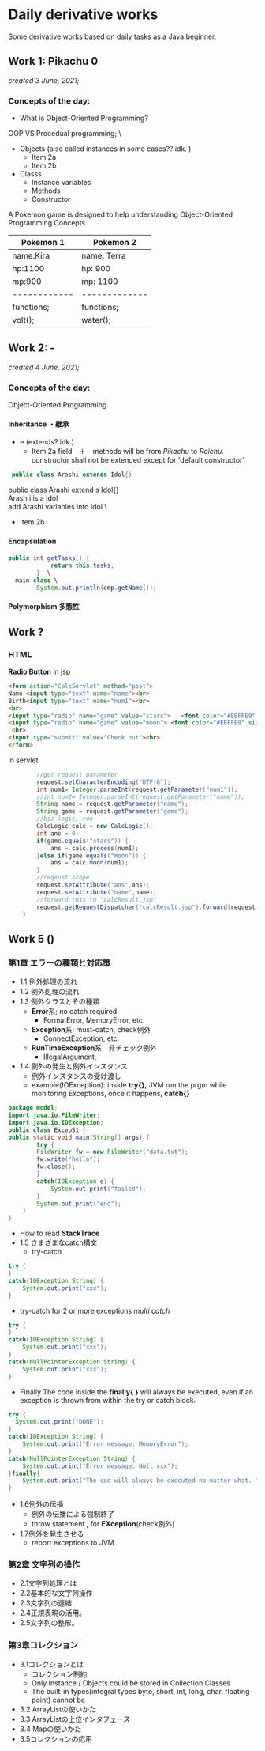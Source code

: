 # Daily derivative works
Some derivative works based on daily tasks as a Java beginner. 


## Work 1: Pikachu 0
_created 3 June, 2021;_
### Concepts of the day:

* What is Object-Oriented Programming?

OOP VS Procedual programming; \

* Objects (also called instances in some cases?? idk. )
  * Item 2a
  * Item 2b
* Classs
  * Instance variables
  * Methods
  * Constructor


A Pokemon game is designed to help understanding 
Object-Oriented Programming Concepts


Pokemon 1    | Pokemon 2
------------ | -------------
name:Kira| name: Terra   
hp:1100| hp: 900   
mp:900| mp: 1100  
------------ | -------------
functions; | functions;
volt(); | water();


## Work 2: -
_created 4 June, 2021;_

### Concepts of the day:
Object-Oriented Programming

#### Inheritance ・継承
* e (extends? idk.)
  * Item 2a
field　＋　methods will be  from _Pikachu_ to _Raichu_. \
constructor shall not be extended except for 'default constructor'
```java
 public class Arashi extends Idol{}
```
 public class Arashi    extend      s Idol{} \
              Arash     i is a      Idol     \
          add Arashi variables into Idol     \

 
  * Item 2b

>
#### Encapsulation　

```java
public int getTasks() {
			return this.tasks;
		}  \
  main class \
		System.out.println(emp.getName());
 ```
  
  
#### Polymorphism 多態性

## Work ? 
### HTML

**Radio Button**
in jsp 
```html
<form action="CalcServlet" method="post"> 
Name <input type="text" name="name"><br>
Birth<input type="text" name="num1"><br>
<br>
<input type="radio" name="game" value="stars">   <font color="#EBFFE9" size=3>Counting Stars★</font><br> 
<input type="radio" name="game" value="moon"> <font color="#EBFFE9" size=3> Talking to the Moon☽</font> <br>
 <br>
<input type="submit" value="Check out"><br>
</form>
```
 in servlet 
```java
 		//get request parameter
		request.setCharacterEncoding("UTF-8");
		int num1= Integer.parseInt(request.getParameter("num1"));
		//int num2= Integer.parseInt(request.getParameter("name"));
		String name = request.getParameter("name");
		String game = request.getParameter("game");	
		//biz logic, run
		CalcLogic calc = new CalcLogic();
		int ans = 0;
		if(game.equals("stars")) {
			ans = calc.process(num1);
		}else if(game.equals("moon")) {
			ans = calc.moon(num1);
		}
		//reqeust scope
		request.setAttribute("ans",ans);
		request.setAttribute("name",name);
		//forward this to "calcResult.jsp"  
		request.getRequestDispatcher("calcResult.jsp").forward(request, response); 	
	}
```
## Work 5 ()

### 第1章 エラーの種類と対応策
* 1.1 例外処理の流れ
* 1.2 例外処理の流れ
* 1.3 例外クラスとその種類
  * **Error**系; no catch required
    * FormatError, MemoryError, etc.
  * **Exception**系; must-catch, check例外
    * ConnectException, etc.
  * **RunTimeException**系　非チェック例外
    * IllegalArgument,
* 1.4 例外の発生と例外インスタンス
  *  例外インスタンスの受け渡し
    *   example(IOException): inside **try{}**, JVM run the prgm while monitoring Exceptions, once it happens, **catch{}**
```java
package model;
import java.io.FileWriter;
import java.io.IOException;
public class ExcepS1 {
public static void main(String[] args) {
		try {
		FileWriter fw = new FileWriter("data.txt");
		fw.write("hello");
		fw.close();
		}
		catch(IOException e) {
			System.out.print("failed");
		}
		System.out.print("end");
	}
}

```
  *  How to read **StackTrace**
* 1.5 さまざまなcatch構文
  * try-catch
 ```java
try {
}
catch(IOException String) {
     System.out.print("xxx");
}
```
  * try-catch for 2 or more exceptions  *multi catch*
 ```java
try {
}
catch(IOException String) {
     System.out.print("xxx");
}
catch(NullPointerException String) {
     System.out.print("xxx");
}
```
  * Finally 
The code inside the **finally{ }** will always be executed, even if an exception is thrown from within the try or catch block.
 ```java
try {
   System.out.print("DONE");
}
catch(IOException String) {
     System.out.print("Error message: MemoryError");
}
catch(NullPointerException String) {
     System.out.print("Error message: Null xxx");
}finally{
     System.out.print("The cod will always be executed no matter what. ");
}
```
* 1.6例外の伝播
  * 例外の伝播による強制終了
  * throw statement , for **EXception**(check例外)
* 1.7例外を発生させる
  * report exceptions to JVM



### 第2章 文字列の操作

* 2.1文字列処理とは
* 2.2基本的な文字列操作
* 2.3文字列の連結
* 2.4正規表現の活用。
* 2.5文字列の整形。

### 第3章コレクション
* 3.1コレクションとは
  * コレクション制約
  * Only Instance / Objects could be stored in Collection Classes
  * The built-in types(integral types byte, short, int, long, char, floating-point) cannot be 
* 3.2 ArrayListの使いかた
* 3.3 ArrayListの上位インタフェース
* 3.4 Mapの使いかた
* 3.5コレクションの応用
